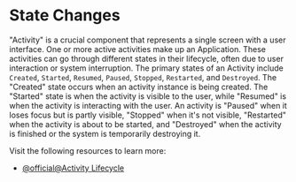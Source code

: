 # State Changes

"Activity" is a crucial component that represents a single screen with a user interface. One or more active activities make up an Application. These activities can go through different states in their lifecycle, often due to user interaction or system interruption. The primary states of an Activity include `Created`, `Started`, `Resumed`, `Paused`, `Stopped`, `Restarted`, and `Destroyed`. The "Created" state occurs when an activity instance is being created. The "Started" state is when the activity is visible to the user, while "Resumed" is when the activity is interacting with the user. An activity is "Paused" when it loses focus but is partly visible, "Stopped" when it's not visible, "Restarted" when the activity is about to be started, and "Destroyed" when the activity is finished or the system is temporarily destroying it.

Visit the following resources to learn more:

- [@official@Activity Lifecycle](https://developer.android.com/guide/components/activities/activity-lifecycle)
